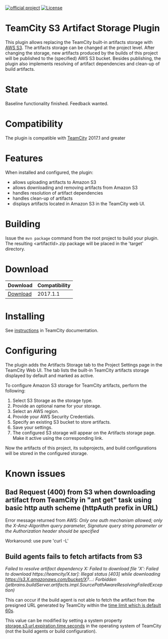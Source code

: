 [![official project](http://jb.gg/badges/official.svg)](https://confluence.jetbrains.com/display/ALL/JetBrains+on+GitHub) [![License](https://img.shields.io/badge/License-Apache%202.0-blue.svg)](https://opensource.org/licenses/Apache-2.0) <a href="https://teamcity.jetbrains.com/viewType.html?buildTypeId=TeamCityPluginsByJetBrains_AwsS3ArtifactStorage_TeamCityTrunk&tab=buildTypeHistoryList&guest=1"><img src="https://teamcity.jetbrains.com/app/rest/builds/buildType:(id:TeamCityPluginsByJetBrains_AwsS3ArtifactStorage_TeamCityTrunk)/statusIcon.svg" alt=""/></a>

# TeamCity S3 Artifact Storage Plugin

This plugin allows replacing the TeamCity built-in artifacts storage with [AWS S3](https://aws.amazon.com/s3/). The artifacts storage can be changed at the project level. After changing the storage, new artifacts produced by the builds of this project will be published to the (specified) AWS S3 bucket. Besides publishing, the plugin also implements resolving of artifact dependencies and clean-up of build artifacts.

# State

Baseline functionality finished. Feedback wanted.

# Compatibility

The plugin is compatible with [TeamCity](https://www.jetbrains.com/teamcity/download/) 2017.1 and greater

# Features

When installed and configured, the plugin:
* allows uploading artifacts to Amazon S3
* allows downloading and removing artifacts from Amazon S3
* handles resolution of artifact dependencies
* handles clean-up of artifacts 
* displays artifacts located in Amazon S3 in the TeamCity web UI.

# Building 

Issue the `mvn package` command from the root project to build your plugin. The resulting \<artifactId>.zip package will be placed in the 'target' directory. 

# Download

| Download | Compatibility |
|----------|---------------|
|[Download](https://plugins.jetbrains.com/plugin/9623-s3-artifact-storage)| 2017.1.1 |


# Installing

See [instructions](https://confluence.jetbrains.com/display/TCDL/Installing+Additional+Plugins) in TeamCity documentation.

# Configuring 

The plugin adds the Artifacts Storage tab to the Project Settings page in the TeamCity Web UI. 
The tab lists the built-in TeamCity artifacts storage displayed by default and marked as active.

To configure Amazon S3 storage for TeamCity artifacts, perform the following:
1. Select S3 Storage as the storage type.
2. Provide an optional name for your storage.
3. Select an AWS region.
4. Provide your AWS Security Credentials.
5. Specify an existing S3 bucket to store artifacts.
6. Save your settings.
7. The configured S3 storage will appear on the Artifacts storage page. Make it active using the corresponding link.

Now the artifacts of this project, its subprojects, and build configurations will be stored in the configured storage.

# Known issues

## Bad Request (400) from S3 when downloading artifact from TeamCity in "ant get" task using basic http auth scheme (httpAuth prefix in URL)

Error message returned from AWS: 
*Only one auth mechanism allowed; only the X-Amz-Algorithm query parameter, Signature query string parameter or the Authorization header should be specified*

Workaround: use pure 'curl -L'

## Build agents fails to fetch artifacts from S3
*Failed to resolve artifact dependency X: Failed to download file 'X': Failed to download https://teamcity/X.tar]: Illegal status [403] while downloading https://s3.X.amazonaws.com/bucket/X?...: Forbidden (jetbrains.buildServer.artifacts.impl.SourcePathAwareResolvingFailedException)*

This can occur if the build agent is not able to fetch the artifact from the presigned URL generated by TeamCity within the [time limit which is default 60s](https://github.com/JetBrains/teamcity-s3-artifact-storage-plugin/blob/a27774a95e45764cb6d6cb95d3853c11e8a240ef/s3-artifact-storage-common/src/main/java/jetbrains/buildServer/artifacts/s3/S3Constants.java#L20).

This value can be modified by setting a system property [storage.s3.url.expiration.time.seconds](https://github.com/JetBrains/teamcity-s3-artifact-storage-plugin/blob/a27774a95e45764cb6d6cb95d3853c11e8a240ef/s3-artifact-storage-common/src/main/java/jetbrains/buildServer/artifacts/s3/S3Constants.java#L16) in the operating system of TeamCity (not the build agents or build configuration).
